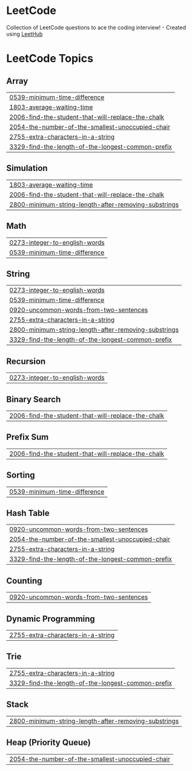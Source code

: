 # LeetCode
Collection of LeetCode questions to ace the coding interview! - Created using [LeetHub](https://github.com/QasimWani/LeetHub)

<!---LeetCode Topics Start-->
# LeetCode Topics
## Array
|  |
| ------- |
| [0539-minimum-time-difference](https://github.com/gyanranjan17/LeetCode/tree/master/0539-minimum-time-difference) |
| [1803-average-waiting-time](https://github.com/gyanranjan17/LeetCode/tree/master/1803-average-waiting-time) |
| [2006-find-the-student-that-will-replace-the-chalk](https://github.com/gyanranjan17/LeetCode/tree/master/2006-find-the-student-that-will-replace-the-chalk) |
| [2054-the-number-of-the-smallest-unoccupied-chair](https://github.com/gyanranjan17/LeetCode/tree/master/2054-the-number-of-the-smallest-unoccupied-chair) |
| [2755-extra-characters-in-a-string](https://github.com/gyanranjan17/LeetCode/tree/master/2755-extra-characters-in-a-string) |
| [3329-find-the-length-of-the-longest-common-prefix](https://github.com/gyanranjan17/LeetCode/tree/master/3329-find-the-length-of-the-longest-common-prefix) |
## Simulation
|  |
| ------- |
| [1803-average-waiting-time](https://github.com/gyanranjan17/LeetCode/tree/master/1803-average-waiting-time) |
| [2006-find-the-student-that-will-replace-the-chalk](https://github.com/gyanranjan17/LeetCode/tree/master/2006-find-the-student-that-will-replace-the-chalk) |
| [2800-minimum-string-length-after-removing-substrings](https://github.com/gyanranjan17/LeetCode/tree/master/2800-minimum-string-length-after-removing-substrings) |
## Math
|  |
| ------- |
| [0273-integer-to-english-words](https://github.com/gyanranjan17/LeetCode/tree/master/0273-integer-to-english-words) |
| [0539-minimum-time-difference](https://github.com/gyanranjan17/LeetCode/tree/master/0539-minimum-time-difference) |
## String
|  |
| ------- |
| [0273-integer-to-english-words](https://github.com/gyanranjan17/LeetCode/tree/master/0273-integer-to-english-words) |
| [0539-minimum-time-difference](https://github.com/gyanranjan17/LeetCode/tree/master/0539-minimum-time-difference) |
| [0920-uncommon-words-from-two-sentences](https://github.com/gyanranjan17/LeetCode/tree/master/0920-uncommon-words-from-two-sentences) |
| [2755-extra-characters-in-a-string](https://github.com/gyanranjan17/LeetCode/tree/master/2755-extra-characters-in-a-string) |
| [2800-minimum-string-length-after-removing-substrings](https://github.com/gyanranjan17/LeetCode/tree/master/2800-minimum-string-length-after-removing-substrings) |
| [3329-find-the-length-of-the-longest-common-prefix](https://github.com/gyanranjan17/LeetCode/tree/master/3329-find-the-length-of-the-longest-common-prefix) |
## Recursion
|  |
| ------- |
| [0273-integer-to-english-words](https://github.com/gyanranjan17/LeetCode/tree/master/0273-integer-to-english-words) |
## Binary Search
|  |
| ------- |
| [2006-find-the-student-that-will-replace-the-chalk](https://github.com/gyanranjan17/LeetCode/tree/master/2006-find-the-student-that-will-replace-the-chalk) |
## Prefix Sum
|  |
| ------- |
| [2006-find-the-student-that-will-replace-the-chalk](https://github.com/gyanranjan17/LeetCode/tree/master/2006-find-the-student-that-will-replace-the-chalk) |
## Sorting
|  |
| ------- |
| [0539-minimum-time-difference](https://github.com/gyanranjan17/LeetCode/tree/master/0539-minimum-time-difference) |
## Hash Table
|  |
| ------- |
| [0920-uncommon-words-from-two-sentences](https://github.com/gyanranjan17/LeetCode/tree/master/0920-uncommon-words-from-two-sentences) |
| [2054-the-number-of-the-smallest-unoccupied-chair](https://github.com/gyanranjan17/LeetCode/tree/master/2054-the-number-of-the-smallest-unoccupied-chair) |
| [2755-extra-characters-in-a-string](https://github.com/gyanranjan17/LeetCode/tree/master/2755-extra-characters-in-a-string) |
| [3329-find-the-length-of-the-longest-common-prefix](https://github.com/gyanranjan17/LeetCode/tree/master/3329-find-the-length-of-the-longest-common-prefix) |
## Counting
|  |
| ------- |
| [0920-uncommon-words-from-two-sentences](https://github.com/gyanranjan17/LeetCode/tree/master/0920-uncommon-words-from-two-sentences) |
## Dynamic Programming
|  |
| ------- |
| [2755-extra-characters-in-a-string](https://github.com/gyanranjan17/LeetCode/tree/master/2755-extra-characters-in-a-string) |
## Trie
|  |
| ------- |
| [2755-extra-characters-in-a-string](https://github.com/gyanranjan17/LeetCode/tree/master/2755-extra-characters-in-a-string) |
| [3329-find-the-length-of-the-longest-common-prefix](https://github.com/gyanranjan17/LeetCode/tree/master/3329-find-the-length-of-the-longest-common-prefix) |
## Stack
|  |
| ------- |
| [2800-minimum-string-length-after-removing-substrings](https://github.com/gyanranjan17/LeetCode/tree/master/2800-minimum-string-length-after-removing-substrings) |
## Heap (Priority Queue)
|  |
| ------- |
| [2054-the-number-of-the-smallest-unoccupied-chair](https://github.com/gyanranjan17/LeetCode/tree/master/2054-the-number-of-the-smallest-unoccupied-chair) |
<!---LeetCode Topics End-->